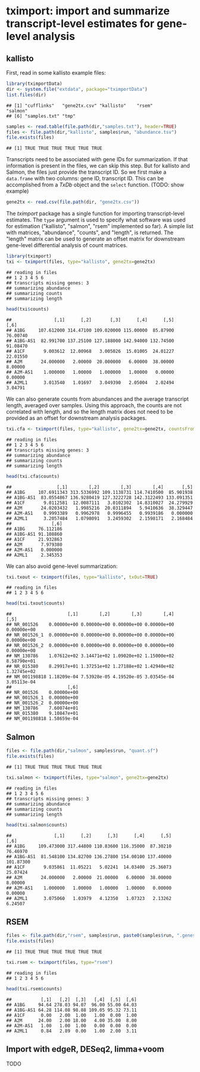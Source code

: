 <!--
%\VignetteEngine{knitr}
%\VignetteIndexEntry{tximport}
-->

# tximport: import and summarize transcript-level estimates for gene-level analysis

## kallisto

First, read in some kallisto example files:


```r
library(tximportData)
dir <- system.file("extdata", package="tximportData")
list.files(dir)
```

```
## [1] "cufflinks"   "gene2tx.csv" "kallisto"    "rsem"        "salmon"     
## [6] "samples.txt" "tmp"
```

```r
samples <- read.table(file.path(dir,"samples.txt"), header=TRUE)
files <- file.path(dir,"kallisto", samples$run, "abundance.tsv")
file.exists(files)
```

```
## [1] TRUE TRUE TRUE TRUE TRUE TRUE
```

Transcripts need to be associated with gene IDs for summarization.
If that information is present in the files, we can skip this step.
But for kallisto and Salmon, the files just provide the transcript ID.
So we first make a `data.frame` with two columns: gene ID, transcript ID.
This can be accomplished from a *TxDb* object and the `select` function. 
(TODO: show example)


```r
gene2tx <- read.csv(file.path(dir, "gene2tx.csv"))
```

The *tximport* package has a single function for importing transcript-level estimates.
The `type` argument is used to specify what software was used for estimation
("kallisto", "salmon", "rsem" implemented so far).
A simple list with matrices, "abundance", "counts", and "length", is returned.
The "length" matrix can be used to generate an offset matrix for downstream
gene-level differential analysis of count matrices.


```r
library(tximport)
txi <- tximport(files, type="kallisto", gene2tx=gene2tx)
```

```
## reading in files
## 1 2 3 4 5 6 
## transcripts missing genes: 3
## summarizing abundance
## summarizing counts
## summarizing length
```

```r
head(txi$counts)
```

```
##                [,1]      [,2]       [,3]      [,4]      [,5]     [,6]
## A1BG     107.612000 314.47100 109.020000 115.00000  85.87900 76.00740
## A1BG-AS1  82.991700 137.25100 127.188000 142.94000 132.74500 91.08470
## A1CF       9.003612  12.00968   3.005026  15.01005  24.01227 22.01550
## A2M       24.000000   2.00000  20.000000   6.00000  38.00000  8.00000
## A2M-AS1    1.000000   1.00000   1.000000   1.00000   0.00000  0.00000
## A2ML1      3.013540   1.01697   3.049390   2.05004   2.02494  3.04791
```

We can also generate counts from abundances and the average transcript length,
averaged over samples. Using this approach, the counts are not correlated 
with length, and so the length matrix does not need to be provided as an offset
for downstream analysis packages.


```r
txi.cfa <- tximport(files, type="kallisto", gene2tx=gene2tx, countsFromAbundance=TRUE)
```

```
## reading in files
## 1 2 3 4 5 6 
## transcripts missing genes: 3
## summarizing abundance
## summarizing counts
## summarizing length
```

```r
head(txi.cfa$counts)
```

```
##                 [,1]        [,2]        [,3]        [,4]       [,5]
## A1BG     107.6911343 313.5336992 109.1138731 114.7410500  85.901938
## A1BG-AS1  83.0554867 136.9280419 127.3222728 142.3122493 133.091351
## A1CF       9.0112581  12.0087111   3.0102302  14.8310027  24.279929
## A2M       24.0203432   1.9985216  20.0311894   5.9410636  38.329447
## A2M-AS1    0.9993389   0.9962978   0.9996455   0.9939186   0.000000
## A2ML1      3.2057484   1.0798091   3.2459302   2.1598171   2.168484
##               [,6]
## A1BG     76.112186
## A1BG-AS1 91.108860
## A1CF     21.932863
## A2M       7.979380
## A2M-AS1   0.000000
## A2ML1     2.345353
```

We can also avoid gene-level summarization:


```r
txi.txout <- tximport(files, type="kallisto", txOut=TRUE)
```

```
## reading in files
## 1 2 3 4 5 6
```

```r
head(txi.txout$counts)
```

```
##                     [,1]        [,2]        [,3]        [,4]        [,5]
## NR_001526    0.00000e+00 0.00000e+00 0.00000e+00 0.00000e+00 0.00000e+00
## NR_001526_1  0.00000e+00 0.00000e+00 0.00000e+00 0.00000e+00 0.00000e+00
## NR_001526_2  0.00000e+00 0.00000e+00 0.00000e+00 0.00000e+00 0.00000e+00
## NM_130786    1.07612e+02 3.14471e+02 1.09020e+02 1.15000e+02 8.58790e+01
## NR_015380    8.29917e+01 1.37251e+02 1.27188e+02 1.42940e+02 1.32745e+02
## NM_001198818 1.18209e-04 7.53928e-05 4.19520e-05 3.03545e-04 3.05113e-04
##                     [,6]
## NR_001526    0.00000e+00
## NR_001526_1  0.00000e+00
## NR_001526_2  0.00000e+00
## NM_130786    7.60074e+01
## NR_015380    9.10847e+01
## NM_001198818 1.58659e-04
```

## Salmon


```r
files <- file.path(dir,"salmon", samples$run, "quant.sf")
file.exists(files)
```

```
## [1] TRUE TRUE TRUE TRUE TRUE TRUE
```

```r
txi.salmon <- tximport(files, type="salmon", gene2tx=gene2tx)
```

```
## reading in files
## 1 2 3 4 5 6 
## transcripts missing genes: 3
## summarizing abundance
## summarizing counts
## summarizing length
```

```r
head(txi.salmon$counts)
```

```
##                [,1]      [,2]      [,3]      [,4]      [,5]      [,6]
## A1BG     109.473000 317.44800 110.83600 116.35000  87.30210  76.46970
## A1BG-AS1  81.548100 134.82700 136.27800 154.00100 137.40000 101.87300
## A1CF       9.035861  11.05221   5.02241  14.03400  25.36073  25.07424
## A2M       24.000000   2.00000  21.00000   6.00000  38.00000   8.00000
## A2M-AS1    1.000000   1.00000   1.00000   1.00000   0.00000   0.00000
## A2ML1      3.075060   1.03979   4.12350   1.07323   2.13262   6.24507
```

## RSEM


```r
files <- file.path(dir,"rsem", samples$run, paste0(samples$run, ".genes.results"))
file.exists(files)
```

```
## [1] TRUE TRUE TRUE TRUE TRUE TRUE
```

```r
txi.rsem <- tximport(files, type="rsem")
```

```
## reading in files
## 1 2 3 4 5 6
```

```r
head(txi.rsem$counts)
```

```
##           [,1]   [,2]  [,3]   [,4]  [,5]  [,6]
## A1BG     94.64 278.03 94.07  96.00 55.00 64.03
## A1BG-AS1 64.28 114.08 98.88 109.05 95.32 73.11
## A1CF      0.00   2.00  1.00   1.00  0.00  1.00
## A2M      24.00   2.00 18.00   4.00 35.00  8.00
## A2M-AS1   1.00   1.00  1.00   0.00  0.00  0.00
## A2ML1     0.84   2.89  0.00   1.00  2.00  3.11
```

## Import with edgeR, DESeq2, limma+voom

TODO
